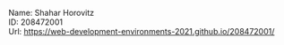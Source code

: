 
Name: Shahar Horovitz
<br/>
ID: 208472001
<br/>
Url: https://web-development-environments-2021.github.io/208472001/
